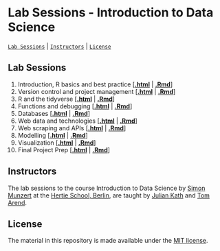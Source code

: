 # Lab Sessions - Introduction to Data Science
[`Lab Sessions`](#lectures) | [`Instructors`](#instructors) | [`License`](#license)

## Lab Sessions

1. Introduction, R basics and best practice \[[**.html**](https://raw.githack.com/intro-to-data-science-22/labs/main/session-1-intro/1-intro.html) | [**.Rmd**](https://github.com/intro-to-data-science-22/labs/blob/main/session-1-intro/1-intro.Rmd)\]
2. Version control and project management \[[**.html**](https://raw.githack.com/intro-to-data-science-22/labs/main/session-2-version-control/2-git.html) | [**.Rmd**](https://github.com/intro-to-data-science-22/labs/blob/main/session-2-version-control/2-git.Rmd)\]
3. R and the tidyverse \[[**.html**](https://raw.githack.com/intro-to-data-science-22/labs/main/session-3-tidyverse/3-tidyverse.html) | [**.Rmd**](https://github.com/intro-to-data-science-22/labs/blob/main/session-3-tidyverse/3-tidyverse.Rmd)\]
4. Functions and debugging \[[**.html**](https://raw.githack.com/intro-to-data-science-22/labs/main/session-4-functions/4-functions.html) | [**.Rmd**](https://github.com/intro-to-data-science-22/labs/blob/main/session-4-functions/4-functions.Rmd)\]
5. Databases \[[**.html**](https://raw.githack.com/intro-to-data-science-22/labs/main/session-5-databases/5-databases.html) | [**.Rmd**](https://github.com/intro-to-data-science-22/labs/blob/main/session-5-databases/5-databases.html)\]
6. Web data and technologies \[[**.html**](https://raw.githack.com/intro-to-data-science-22/labs/main/session-6-modelling/6-modelling.html) | [**.Rmd**](https://github.com/intro-to-data-science-22/labs/blob/main/session-6-modelling/6-modelling.Rmd)\]
7. Web scraping and APIs \[[**.html**](https://raw.githack.com/intro-to-data-science-22/labs/main/session-7-visualization/7-visualization.html) | [**.Rmd**](https://github.com/intro-to-data-science-22/labs/blob/main/session-7-visualization/7-visualization.Rmd)\]
8. Modelling \[[**.html**](https://raw.githack.com/intro-to-data-science-22/labs/main/session-8-shell/8-shell.html) | [**.Rmd**](https://github.com/intro-to-data-science-22/labs/blob/main/session-8-shell/8-shell.Rmd)\]
9. Visualization \[[**.html**](https://raw.githack.com/intro-to-data-science-22/labs/main/session-9-debugging/9-debugging.html) | [**.Rmd**](https://github.com/intro-to-data-science-22/labs/blob/main/session-9-debugging/9-debugging.Rmd)\]
10. Final Project Prep \[[**.html**](https://raw.githack.com/intro-to-data-science-22/labs/main/session-10-shiny/10-shiny.html) | [**.Rmd**](https://github.com/intro-to-data-science-22/labs/blob/main/session-10-shiny/10-shiny.Rmd)\]

## Instructors

The lab sessions to the course Introduction to Data Science by [Simon Munzert](https://simonmunzert.github.io/) at the [Hertie School, Berlin](https://www.hertie-school.org/en/), are taught by [Julian Kath](https://github.com/juka19) and [Tom Arend](https://www.hertie-school.org/en/research/faculty-and-researchers/profile/person/arend).


## License

The material in this repository is made available under the [MIT license](http://opensource.org/licenses/mit-license.php). 
